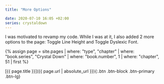 ```yaml
---
title: "More Options"

date: 2020-07-10 16:05 +02:00
series: crystaldown
---
```

I was motivated to revamp my code. While I was at it, I also added 2 more options to the page:
Toggle Line Height and Toggle Dyslexic Font.

{% assign page = site.pages
  | where: "type", "chapter"
  | where: "book.series", "Crystal Down"
  | where: "book.number", 1
  | where: "chapter", 51
  | first %}

[{{ page.title }}]({{ page.url | absolute_url }}){:.btn .btn-block .btn-primary .btn-lg}
<!--more-->

